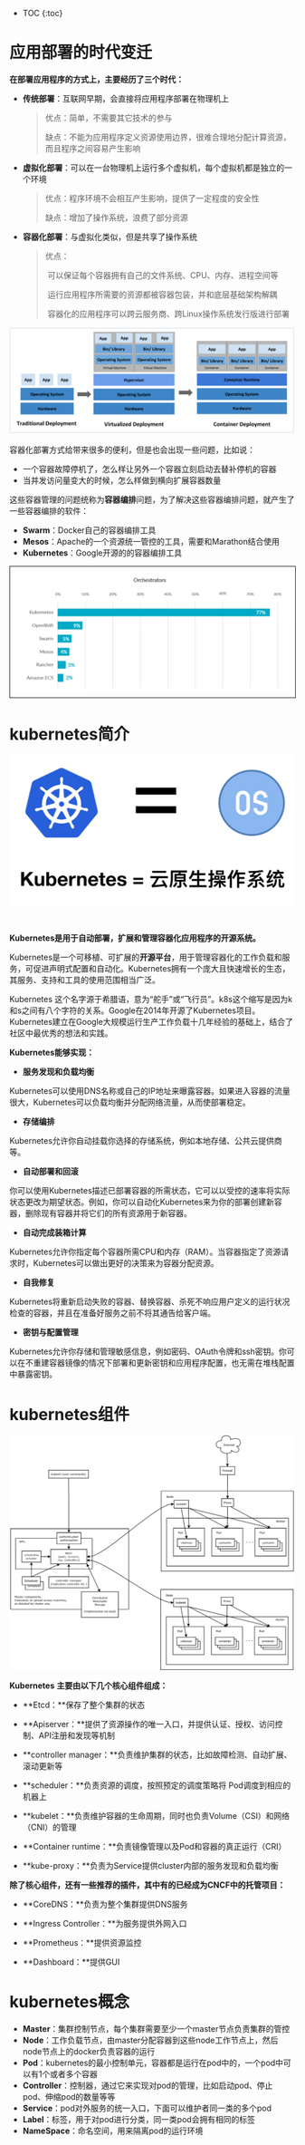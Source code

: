 * TOC
{:toc}



# 应用部署的时代变迁



**在部署应用程序的方式上，主要经历了三个时代：**

- **传统部署**：互联网早期，会直接将应用程序部署在物理机上

  > 优点：简单，不需要其它技术的参与
  >
  > 缺点：不能为应用程序定义资源使用边界，很难合理地分配计算资源，而且程序之间容易产生影响

- **虚拟化部署**：可以在一台物理机上运行多个虚拟机，每个虚拟机都是独立的一个环境

  > 优点：程序环境不会相互产生影响，提供了一定程度的安全性
  >
  > 缺点：增加了操作系统，浪费了部分资源

- **容器化部署**：与虚拟化类似，但是共享了操作系统

  > 优点：
  >
  > ​    可以保证每个容器拥有自己的文件系统、CPU、内存、进程空间等
  >
  > ​    运行应用程序所需要的资源都被容器包装，并和底层基础架构解耦
  >
  > ​    容器化的应用程序可以跨云服务商、跨Linux操作系统发行版进行部署



![](/images/kubernetes/default/k8s-summary/summary-1.png)



容器化部署方式给带来很多的便利，但是也会出现一些问题，比如说：

- 一个容器故障停机了，怎么样让另外一个容器立刻启动去替补停机的容器
- 当并发访问量变大的时候，怎么样做到横向扩展容器数量

这些容器管理的问题统称为**容器编排**问题，为了解决这些容器编排问题，就产生了一些容器编排的软件：

- **Swarm**：Docker自己的容器编排工具
- **Mesos**：Apache的一个资源统一管控的工具，需要和Marathon结合使用
- **Kubernetes**：Google开源的的容器编排工具

<img src="/images/kubernetes/default/k8s-summary/summary-3.png" alt="image-20200524150339551" style="border:1px solid;zoom:110%;" />





# kubernetes简介



![](/images/kubernetes/default/k8s-summary/summary-7.png)

​    

**Kubernetes是用于自动部署，扩展和管理容器化应用程序的开源系统。**

Kubernetes是一个可移植、可扩展的**开源平台**，用于管理容器化的工作负载和服务，可促进声明式配置和自动化。Kubernetes拥有一个庞大且快速增长的生态，其服务、支持和工具的使用范围相当广泛。

Kubernetes 这个名字源于希腊语，意为“舵手”或“飞行员”。k8s这个缩写是因为k和s之间有八个字符的关系。Google在2014年开源了Kubernetes项目。Kubernetes建立在Google大规模运行生产工作负载十几年经验的基础上，结合了社区中最优秀的想法和实践。

 

**Kubernetes能够实现：**

-  **服务发现和负载均衡**

Kubernetes可以使用DNS名称或自己的IP地址来曝露容器。如果进入容器的流量很大，Kubernetes可以负载均衡并分配网络流量，从而使部署稳定。

- **存储编排**

Kubernetes允许你自动挂载你选择的存储系统，例如本地存储、公共云提供商等。

- **自动部署和回滚**

你可以使用Kubernetes描述已部署容器的所需状态，它可以以受控的速率将实际状态更改为期望状态。例如，你可以自动化Kubernetes来为你的部署创建新容器，删除现有容器并将它们的所有资源用于新容器。

- **自动完成装箱计算**

Kubernetes允许你指定每个容器所需CPU和内存（RAM）。当容器指定了资源请求时，Kubernetes可以做出更好的决策来为容器分配资源。

- **自我修复**

Kubernetes将重新启动失败的容器、替换容器、杀死不响应用户定义的运行状况检查的容器，并且在准备好服务之前不将其通告给客户端。

- **密钥与配置管理**

Kubernetes允许你存储和管理敏感信息，例如密码、OAuth令牌和ssh密钥。你可以在不重建容器镜像的情况下部署和更新密钥和应用程序配置，也无需在堆栈配置中暴露密钥。





# kubernetes组件



![](/images/kubernetes/default/k8s-summary/summary-8.png)



**Kubernetes** **主要由以下几个核心组件组成：**

- **Etcd：**保存了整个集群的状态

- **Apiserver：**提供了资源操作的唯一入口，并提供认证、授权、访问控制、API注册和发现等机制

- **controller manager：**负责维护集群的状态，比如故障检测、自动扩展、滚动更新等

- **scheduler：**负责资源的调度，按照预定的调度策略将 Pod调度到相应的机器上

- **kubelet：**负责维护容器的生命周期，同时也负责Volume（CSI）和网络（CNI）的管理

- **Container runtime：**负责镜像管理以及Pod和容器的真正运行（CRI）

- **kube-proxy：**负责为Service提供cluster内部的服务发现和负载均衡

 

**除了核心组件，还有一些推荐的插件，其中有的已经成为CNCF中的托管项目：**

- **CoreDNS：**负责为整个集群提供DNS服务

- **Ingress Controller：**为服务提供外网入口

- **Prometheus：**提供资源监控

- **Dashboard：**提供GUI





# kubernetes概念



- **Master**：集群控制节点，每个集群需要至少一个master节点负责集群的管控
- **Node**：工作负载节点，由master分配容器到这些node工作节点上，然后node节点上的docker负责容器的运行
- **Pod**：kubernetes的最小控制单元，容器都是运行在pod中的，一个pod中可以有1个或者多个容器
- **Controller**：控制器，通过它来实现对pod的管理，比如启动pod、停止pod、伸缩pod的数量等等
- **Service**：pod对外服务的统一入口，下面可以维护者同一类的多个pod
- **Label**：标签，用于对pod进行分类，同一类pod会拥有相同的标签
- **NameSpace**：命名空间，用来隔离pod的运行环境



